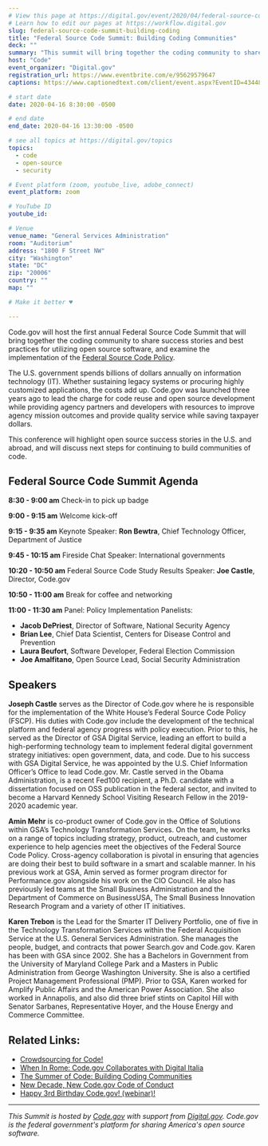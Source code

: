 ```yaml
---
# View this page at https://digital.gov/event/2020/04/federal-source-code-summit-building-coding
# Learn how to edit our pages at https://workflow.digital.gov
slug: federal-source-code-summit-building-coding
title: "Federal Source Code Summit: Building Coding Communities"
deck: ""
summary: "This summit will bring together the coding community to share success stories and best practices for utilizing open source software, and examine the implementation of the Federal Source Code policy."
host: "Code"
event_organizer: "Digital.gov"
registration_url: https://www.eventbrite.com/e/95629579647
captions: https://www.captionedtext.com/client/event.aspx?EventID=4344805&CustomerID=321

# start date
date: 2020-04-16 8:30:00 -0500

# end date
end_date: 2020-04-16 13:30:00 -0500

# see all topics at https://digital.gov/topics
topics: 
  - code
  - open-source
  - security

# Event platform (zoom, youtube_live, adobe_connect)
event_platform: zoom

# YouTube ID
youtube_id: 

# Venue
venue_name: "General Services Administration"
room: "Auditorium"
address: "1800 F Street NW"
city: "Washington"
state: "DC"
zip: "20006"
country: ""
map: ""

# Make it better ♥

---
```


Code.gov will host the first annual Federal Source Code Summit that will bring together the coding community to share success stories and best practices for utilizing open source software, and examine the implementation of the [Federal Source Code Policy](https://sourcecode.cio.gov).

The U.S. government spends billions of dollars annually on information technology (IT). Whether sustaining legacy systems or procuring highly customized applications, the costs add up. Code.gov was launched three years ago to lead the charge for code reuse and open source development while providing agency partners and developers with resources to improve agency mission outcomes and provide quality service while saving taxpayer dollars.

This conference will highlight open source success stories in the U.S. and abroad, and will discuss next steps for continuing to build communities of code.

## Federal Source Code Summit Agenda
**8:30 - 9:00 am** Check-in to pick up badge

**9:00 - 9:15 am** Welcome kick-off

**9:15 - 9:35 am** Keynote
Speaker: **Ron Bewtra**, Chief Technology Officer, Department of Justice

**9:45 - 10:15 am** Fireside Chat
Speaker: International governments

**10:20 - 10:50 am** Federal Source Code Study Results
Speaker: **Joe Castle**, Director, Code.gov

**10:50 - 11:00 am** Break for coffee and networking

**11:00 - 11:30 am** Panel: Policy Implementation
Panelists:
 - **Jacob DePriest**, Director of Software, National Security Agency
 - **Brian Lee**, Chief Data Scientist, Centers for Disease Control and Prevention
 - **Laura Beufort**, Software Developer, Federal Election Commission
 - **Joe Amalfitano**, Open Source Lead, Social Security Administration
 
## Speakers

**Joseph Castle** serves as the Director of Code.gov where he is responsible for the implementation of the White House’s Federal Source Code Policy (FSCP). His duties with Code.gov include the development of the technical platform and federal agency progress with policy execution. Prior to this, he served as the Director of GSA Digital Service, leading an effort to build a high-performing technology team to implement federal digital government strategy initiatives: open government, data, and code. Due to his success with GSA Digital Service, he was appointed by the U.S. Chief Information Officer’s Office to lead Code.gov. Mr. Castle served in the Obama Administration, is a recent Fed100 recipient, a Ph.D. candidate with a dissertation focused on OSS publication in the federal sector, and invited to become a Harvard Kennedy School Visiting Research Fellow in the 2019-2020 academic year.

**Amin Mehr** is co-product owner of Code.gov in the Office of Solutions within GSA’s Technology Transformation Services. On the team, he works on a range of topics including strategy, product, outreach, and customer experience to help agencies meet the objectives of the Federal Source Code Policy. Cross-agency collaboration is pivotal in ensuring that agencies are doing their best to build software in a smart and scalable manner. In his previous work at GSA, Amin served as former program director for Performance.gov alongside his work on the CIO Council. He also has previously led teams at the Small Business Administration and the Department of Commerce on BusinessUSA, The Small Business Innovation Research Program and a variety of other IT initiatives.

**Karen Trebon** is the Lead for the Smarter IT Delivery Portfolio, one of five in the Technology Transformation Services within the Federal Acquisition Service at the U.S. General Services Administration. She manages the people, budget, and contracts that power Search.gov and Code.gov. Karen has been with GSA since 2002. She has a Bachelors in Government from the University of Maryland College Park and a Masters in Public Administration from George Washington University. She is also a certified Project Management Professional (PMP). Prior to GSA, Karen worked for Amplify Public Affairs and the American Power Association. She also worked in Annapolis, and also did three brief stints on Capitol Hill with Senator Sarbanes, Representative Hoyer, and the House Energy and Commerce Committee. 

## Related Links:

 - [Crowdsourcing for Code!](https://digital.gov/event/2020/02/11/federal-crowdsourcing-webinar-series-episode-7/) 
 - [When In Rome: Code.gov Collaborates with Digital Italia](https://medium.com/codedotgov/when-in-rome-code-gov-collaborates-with-digital-italia-73106d10db01)
 - [The Summer of Code: Building Coding Communities](https://medium.com/codedotgov/the-summer-of-code-building-coding-communities-55685aee8a8a)
 - [New Decade, New Code.gov Code of Conduct](https://www.medium.com/codedotgov/new-decade-new-code-gov-code-of-conduct-d8402a79a34b)
 - [Happy 3rd Birthday Code.gov! (webinar)!](https://digital.gov/event/2019/11/07/happy-3rd-birthday-codegov-what-weve-learned-three-years-in/)

---

_This Summit is hosted by [Code.gov](https://code.gov/) with support from [Digital.gov](https://digital.gov/). Code.gov is the federal government's platform for sharing America's open source software._ 
